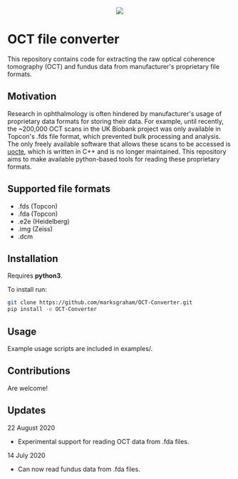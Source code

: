 <p align="center">
    <img src="../assets/oct.gif?raw=true">
</p>


# OCT file converter #

This repository contains code for extracting the raw optical coherence tomography (OCT) and fundus data from 
manufacturer's proprietary file formats. 

## Motivation
Research in ophthalmology is often hindered by manufacturer's usage of proprietary data formats for storing their data. 
For example, until recently, the ~200,000 OCT scans in the UK Biobank project was only available in Topcon's .fds
file format, which prevented bulk processing and analysis. The only freely available software that allows these scans
to be accessed is  [uocte](https://bitbucket.org/uocte/uocte/wiki/Home), which is written in C++ and is no longer 
maintained. This repository aims to make available python-based tools for reading these proprietary formats.


## Supported file formats
* .fds (Topcon)
* .fda (Topcon)
* .e2e (Heidelberg)
* .img (Zeiss)
* .dcm

## Installation
Requires **python3**.

To install run:
```bash
git clone https://github.com/marksgraham/OCT-Converter.git
pip install -e OCT-Converter
```

## Usage
Example usage scripts are included in examples/. 

## Contributions
Are welcome!

## Updates
22 August 2020
- Experimental support for reading OCT data from .fda files. 

14 July 2020
- Can now read fundus data from .fda files. 

